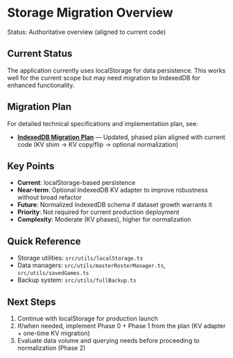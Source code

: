 # Storage Migration Overview

Status: Authoritative overview (aligned to current code)

## Current Status
The application currently uses localStorage for data persistence. This works well for the current scope but may need migration to IndexedDB for enhanced functionality.

## Migration Plan
For detailed technical specifications and implementation plan, see:
- **[IndexedDB Migration Plan](../specs/INDEXEDDB_MIGRATION_PLAN.md)** — Updated, phased plan aligned with current code (KV shim → KV copy/flip → optional normalization)

## Key Points
- **Current**: localStorage-based persistence
- **Near-term**: Optional IndexedDB KV adapter to improve robustness without broad refactor
- **Future**: Normalized IndexedDB schema if dataset growth warrants it
- **Priority**: Not required for current production deployment
- **Complexity**: Moderate (KV phases), higher for normalization

## Quick Reference
- Storage utilities: `src/utils/localStorage.ts`
- Data managers: `src/utils/masterRosterManager.ts`, `src/utils/savedGames.ts`
- Backup system: `src/utils/fullBackup.ts`

## Next Steps
1. Continue with localStorage for production launch
2. If/when needed, implement Phase 0 + Phase 1 from the plan (KV adapter + one-time KV migration)
3. Evaluate data volume and querying needs before proceeding to normalization (Phase 2)
